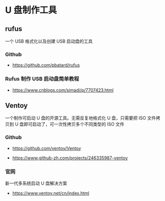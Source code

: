 # U 盘制作工具

## rufus

一个 USB 格式化以及创建 USB 启动盘的工具

### Github

- https://github.com/pbatard/rufus

### Rufus 制作 USB 启动盘简单教程

- https://www.cnblogs.com/simadi/p/7707423.html

## Ventoy

一个制作可启动 U 盘的开源工具。无需反复地格式化 U 盘，只需要把 ISO 文件拷贝到 U 盘即可启动了，可一次性拷贝多个不同类型的 ISO 文件

### Github

- https://github.com/ventoy/Ventoy

- https://www.github-zh.com/projects/246335987-ventoy

### 官网

新一代多系统启动 U 盘解决方案

- https://www.ventoy.net/cn/index.html
